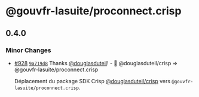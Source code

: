 # @gouvfr-lasuite/proconnect.crisp

## 0.4.0

### Minor Changes

- [#928](https://github.com/numerique-gouv/moncomptepro/pull/928) [`9a719d8`](https://github.com/numerique-gouv/moncomptepro/commit/9a719d8a5a97cb7eed1eb7c7ef9a3bd797c9c664) Thanks [@douglasduteil](https://github.com/douglasduteil)! - 🚚 @douglasduteil/crisp => @gouvfr-lasuite/proconnect.crisp

  Déplacement du package SDK Crisp [@douglasduteil/crisp](/home/x/zzz/github/douglasduteil/crisp) vers `@gouvfr-lasuite/proconnect.crisp`.
